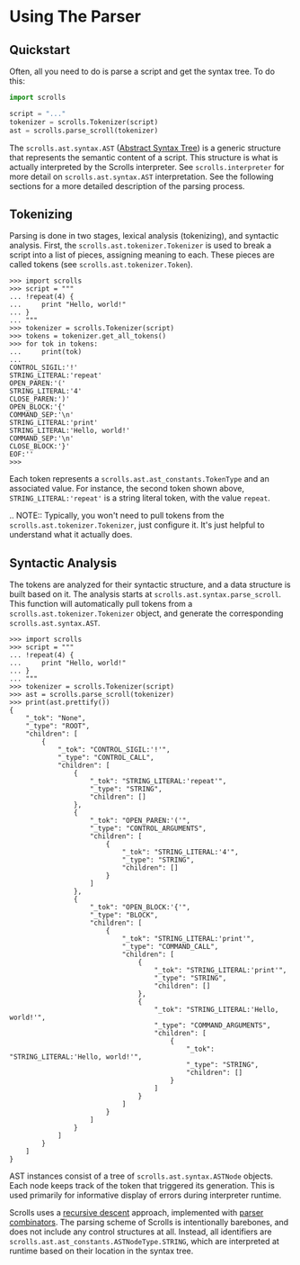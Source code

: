 # Using The Parser

## Quickstart

Often, all you need to do is parse a script and get the syntax tree. To do this:

```py
import scrolls

script = "..."
tokenizer = scrolls.Tokenizer(script)
ast = scrolls.parse_scroll(tokenizer)
```

The `scrolls.ast.syntax.AST` ([Abstract Syntax Tree](https://en.wikipedia.org/wiki/Abstract_syntax_tree)) is a generic structure
that represents the semantic content of a script. This structure is what is actually interpreted by
the Scrolls interpreter. See `scrolls.interpreter` for more detail on `scrolls.ast.syntax.AST` interpretation. See the following
sections for a more detailed description of the parsing process.

## Tokenizing

Parsing is done in two stages, lexical analysis (tokenizing), and syntactic analysis. First, the
`scrolls.ast.tokenizer.Tokenizer` is used to break a script into a list of pieces, assigning
meaning to each. These pieces are called tokens (see `scrolls.ast.tokenizer.Token`).

```pycon
>>> import scrolls
>>> script = """
... !repeat(4) {
...     print "Hello, world!"
... }
... """
>>> tokenizer = scrolls.Tokenizer(script)
>>> tokens = tokenizer.get_all_tokens()
>>> for tok in tokens:
...     print(tok)
...
CONTROL_SIGIL:'!'
STRING_LITERAL:'repeat'
OPEN_PAREN:'('
STRING_LITERAL:'4'
CLOSE_PAREN:')'
OPEN_BLOCK:'{'
COMMAND_SEP:'\n'
STRING_LITERAL:'print'
STRING_LITERAL:'Hello, world!'
COMMAND_SEP:'\n'
CLOSE_BLOCK:'}'
EOF:''
>>>
```

Each token represents a `scrolls.ast.ast_constants.TokenType` and an associated value. For instance,
the second token shown above, `STRING_LITERAL:'repeat'` is a string literal token, with the value `repeat`.

.. NOTE::
    Typically, you won't need to pull tokens from the `scrolls.ast.tokenizer.Tokenizer`, just configure it. It's just
    helpful to understand what it actually does.

## Syntactic Analysis

The tokens are analyzed for their syntactic structure, and a data structure is built based on it.
The analysis starts at `scrolls.ast.syntax.parse_scroll`. This function will
automatically pull tokens from a `scrolls.ast.tokenizer.Tokenizer` object, and generate the corresponding
`scrolls.ast.syntax.AST`.

```pycon
>>> import scrolls
>>> script = """
... !repeat(4) {
...     print "Hello, world!"
... }
... """
>>> tokenizer = scrolls.Tokenizer(script)
>>> ast = scrolls.parse_scroll(tokenizer)
>>> print(ast.prettify())
{
    "_tok": "None",
    "_type": "ROOT",
    "children": [
        {
            "_tok": "CONTROL_SIGIL:'!'",
            "_type": "CONTROL_CALL",
            "children": [
                {
                    "_tok": "STRING_LITERAL:'repeat'",
                    "_type": "STRING",
                    "children": []
                },
                {
                    "_tok": "OPEN_PAREN:'('",
                    "_type": "CONTROL_ARGUMENTS",
                    "children": [
                        {
                            "_tok": "STRING_LITERAL:'4'",
                            "_type": "STRING",
                            "children": []
                        }
                    ]
                },
                {
                    "_tok": "OPEN_BLOCK:'{'",
                    "_type": "BLOCK",
                    "children": [
                        {
                            "_tok": "STRING_LITERAL:'print'",
                            "_type": "COMMAND_CALL",
                            "children": [
                                {
                                    "_tok": "STRING_LITERAL:'print'",
                                    "_type": "STRING",
                                    "children": []
                                },
                                {
                                    "_tok": "STRING_LITERAL:'Hello, world!'",
                                    "_type": "COMMAND_ARGUMENTS",
                                    "children": [
                                        {
                                            "_tok": "STRING_LITERAL:'Hello, world!'",
                                            "_type": "STRING",
                                            "children": []
                                        }
                                    ]
                                }
                            ]
                        }
                    ]
                }
            ]
        }
    ]
}
```

AST instances consist of a tree of `scrolls.ast.syntax.ASTNode` objects. Each node keeps track of the token that triggered 
its generation. This is used primarily for informative display of errors during interpreter runtime.

Scrolls uses a [recursive descent](https://en.wikipedia.org/wiki/Recursive_descent_parser)
approach, implemented with [parser combinators](https://en.wikipedia.org/wiki/Parser_combinator).
The parsing scheme of Scrolls is intentionally barebones, and does not include any control structures
at all. Instead, all identifiers are `scrolls.ast.ast_constants.ASTNodeType.STRING`, which are interpreted at runtime based on
their location in the syntax tree.
